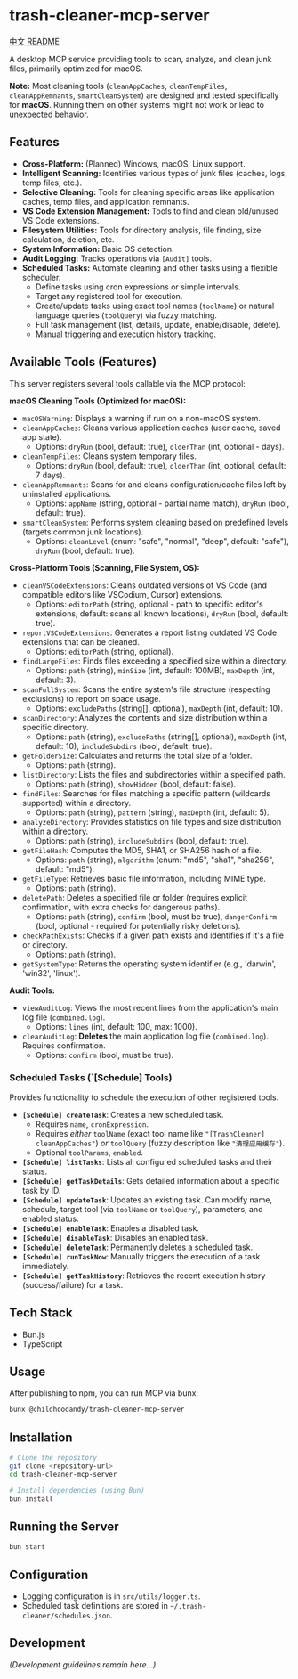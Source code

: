 # trash-cleaner-mcp-server

[中文 README](./README_zh.md)

A desktop MCP service providing tools to scan, analyze, and clean junk files, primarily optimized for macOS.

**Note:** Most cleaning tools (`cleanAppCaches`, `cleanTempFiles`, `cleanAppRemnants`, `smartCleanSystem`) are designed and tested specifically for **macOS**. Running them on other systems might not work or lead to unexpected behavior.

## Features

*   **Cross-Platform:** (Planned) Windows, macOS, Linux support.
*   **Intelligent Scanning:** Identifies various types of junk files (caches, logs, temp files, etc.).
*   **Selective Cleaning:** Tools for cleaning specific areas like application caches, temp files, and application remnants.
*   **VS Code Extension Management:** Tools to find and clean old/unused VS Code extensions.
*   **Filesystem Utilities:** Tools for directory analysis, file finding, size calculation, deletion, etc.
*   **System Information:** Basic OS detection.
*   **Audit Logging:** Tracks operations via `[Audit]` tools.
*   **Scheduled Tasks:** Automate cleaning and other tasks using a flexible scheduler.
    *   Define tasks using cron expressions or simple intervals.
    *   Target any registered tool for execution.
    *   Create/update tasks using exact tool names (`toolName`) or natural language queries (`toolQuery`) via fuzzy matching.
    *   Full task management (list, details, update, enable/disable, delete).
    *   Manual triggering and execution history tracking.

## Available Tools (Features)

This server registers several tools callable via the MCP protocol:

**macOS Cleaning Tools (Optimized for macOS):**
*   `macOSWarning`: Displays a warning if run on a non-macOS system.
*   `cleanAppCaches`: Cleans various application caches (user cache, saved app state).
    *   Options: `dryRun` (bool, default: true), `olderThan` (int, optional - days).
*   `cleanTempFiles`: Cleans system temporary files.
    *   Options: `dryRun` (bool, default: true), `olderThan` (int, optional, default: 7 days).
*   `cleanAppRemnants`: Scans for and cleans configuration/cache files left by uninstalled applications.
    *   Options: `appName` (string, optional - partial name match), `dryRun` (bool, default: true).
*   `smartCleanSystem`: Performs system cleaning based on predefined levels (targets common junk locations).
    *   Options: `cleanLevel` (enum: "safe", "normal", "deep", default: "safe"), `dryRun` (bool, default: true).

**Cross-Platform Tools (Scanning, File System, OS):**
*   `cleanVSCodeExtensions`: Cleans outdated versions of VS Code (and compatible editors like VSCodium, Cursor) extensions.
    *   Options: `editorPath` (string, optional - path to specific editor's extensions, default: scans all known locations), `dryRun` (bool, default: true).
*   `reportVSCodeExtensions`: Generates a report listing outdated VS Code extensions that can be cleaned.
    *   Options: `editorPath` (string, optional).
*   `findLargeFiles`: Finds files exceeding a specified size within a directory.
    *   Options: `path` (string), `minSize` (int, default: 100MB), `maxDepth` (int, default: 3).
*   `scanFullSystem`: Scans the entire system's file structure (respecting exclusions) to report on space usage.
    *   Options: `excludePaths` (string[], optional), `maxDepth` (int, default: 10).
*   `scanDirectory`: Analyzes the contents and size distribution within a specific directory.
    *   Options: `path` (string), `excludePaths` (string[], optional), `maxDepth` (int, default: 10), `includeSubdirs` (bool, default: true).
*   `getFolderSize`: Calculates and returns the total size of a folder.
    *   Options: `path` (string).
*   `listDirectory`: Lists the files and subdirectories within a specified path.
    *   Options: `path` (string), `showHidden` (bool, default: false).
*   `findFiles`: Searches for files matching a specific pattern (wildcards supported) within a directory.
    *   Options: `path` (string), `pattern` (string), `maxDepth` (int, default: 5).
*   `analyzeDirectory`: Provides statistics on file types and size distribution within a directory.
    *   Options: `path` (string), `includeSubdirs` (bool, default: true).
*   `getFileHash`: Computes the MD5, SHA1, or SHA256 hash of a file.
    *   Options: `path` (string), `algorithm` (enum: "md5", "sha1", "sha256", default: "md5").
*   `getFileType`: Retrieves basic file information, including MIME type.
    *   Options: `path` (string).
*   `deletePath`: Deletes a specified file or folder (requires explicit confirmation, with extra checks for dangerous paths).
    *   Options: `path` (string), `confirm` (bool, must be true), `dangerConfirm` (bool, optional - required for potentially risky deletions).
*   `checkPathExists`: Checks if a given path exists and identifies if it's a file or directory.
    *   Options: `path` (string).
*   `getSystemType`: Returns the operating system identifier (e.g., 'darwin', 'win32', 'linux').

**Audit Tools:**
*   `viewAuditLog`: Views the most recent lines from the application's main log file (`combined.log`).
    *   Options: `lines` (int, default: 100, max: 1000).
*   `clearAuditLog`: **Deletes** the main application log file (`combined.log`). Requires confirmation.
    *   Options: `confirm` (bool, must be true).

### Scheduled Tasks (`[Schedule] Tools)

Provides functionality to schedule the execution of other registered tools.

*   **`[Schedule] createTask`**: Creates a new scheduled task.
    *   Requires `name`, `cronExpression`.
    *   Requires *either* `toolName` (exact tool name like `"[TrashCleaner] cleanAppCaches"`) *or* `toolQuery` (fuzzy description like `"清理应用缓存"`).
    *   Optional `toolParams`, `enabled`.
*   **`[Schedule] listTasks`**: Lists all configured scheduled tasks and their status.
*   **`[Schedule] getTaskDetails`**: Gets detailed information about a specific task by ID.
*   **`[Schedule] updateTask`**: Updates an existing task. Can modify name, schedule, target tool (via `toolName` or `toolQuery`), parameters, and enabled status.
*   **`[Schedule] enableTask`**: Enables a disabled task.
*   **`[Schedule] disableTask`**: Disables an enabled task.
*   **`[Schedule] deleteTask`**: Permanently deletes a scheduled task.
*   **`[Schedule] runTaskNow`**: Manually triggers the execution of a task immediately.
*   **`[Schedule] getTaskHistory`**: Retrieves the recent execution history (success/failure) for a task.

## Tech Stack
- Bun.js
- TypeScript

## Usage
After publishing to npm, you can run MCP via bunx:

```sh
bunx @childhoodandy/trash-cleaner-mcp-server
```

## Installation

```bash
# Clone the repository
git clone <repository-url>
cd trash-cleaner-mcp-server

# Install dependencies (using Bun)
bun install
```

## Running the Server

```bash
bun start
```

## Configuration

*   Logging configuration is in `src/utils/logger.ts`.
*   Scheduled task definitions are stored in `~/.trash-cleaner/schedules.json`.

## Development

*(Development guidelines remain here...)*
